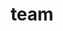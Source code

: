 ---
layout: profiles
permalink: /people/
title: team
page-title: Meet the Team
description: (blurb)
nav: true
nav_order: 1

## Graduate Students
profiles:
  # if you want to include more than one profile, just replicate the following block
  # and create one content file for each profile inside _pages/
  - align: left
    image: octopus.jpg
    content: gs_gibson.md
    image_circular: false # crops the image to make it circular
    more_info: >
      <a href="https://www.vecteezy.com/free-vector/animals">Animals Vectors by Vecteezy</a>
  - align: left
    image: octopus.jpg
    content: gs_wilczynski.md
    image_circular: false # crops the image to make it circular
    more_info: >
      <a href="https://www.vecteezy.com/free-vector/animals">Animals Vectors by Vecteezy</a>
---